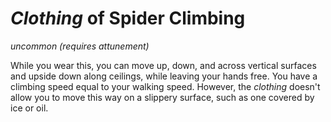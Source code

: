 # *Clothing* of Spider Climbing
*uncommon (requires attunement)*

While you wear this, you can move up, down, and across vertical surfaces and upside down along ceilings, while leaving your hands free. You have a climbing speed equal to your walking speed. However, the *clothing* doesn't allow you to move this way on a slippery surface, such as one covered by ice or oil.
